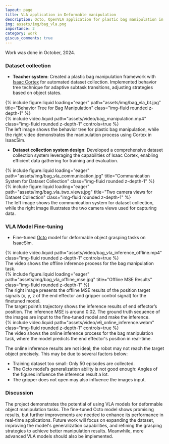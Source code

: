 ```yaml
---
layout: page
title: VLA application in Deformable manipulation
description: Octo, OpenVLA application for plastic bag manipulation in IsaacSim
img: assets/img/bag_vla.png
importance: 2
category: work
giscus_comments: true
---
```

Work was done in October, 2024.

### Dataset collection
- **Teacher system**: Created a plastic bag manipulation framework with <a href="https://docs.isaacsim.omniverse.nvidia.com/latest/cortex_tutorials/tutorial_cortex_1_overview.html">Isaac Cortex</a> for automated dataset collection. Implemented behavior tree technique for adaptive subtask transitions, adjusting strategies based on object states.

<div class="row">
    <div class="col-sm mt-3 mt-md-0">
        {% include figure.liquid loading="eager" path="assets/img/bag_vla_bt.jpg" title="Behavior Tree for Bag Manipulation" class="img-fluid rounded z-depth-1" %}
    </div>
    <div class="col-sm mt-3 mt-md-0">
        {% include video.liquid path="assets/video/bag_manipulation.mp4" class="img-fluid rounded z-depth-1" controls=true %}
    </div>
</div>
<div class="caption">
    The left image shows the behavior tree for plastic bag manipulation, while the right video demonstrates the manipulation process using Cortex in IsaacSim.
</div>

- **Dataset collection system design**: Developed a comprehensive dataset collection system leveraging the capabilities of Isaac Cortex, enabling efficient data gathering for training and evaluation.

<div class="row">
    <div class="col-sm mt-3 mt-md-0">
        {% include figure.liquid loading="eager" path="assets/img/bag_vla_communication.jpg" title="Communication System for Dataset Collection" class="img-fluid rounded z-depth-1" %}
    </div>
    <div class="col-sm mt-3 mt-md-0">
        {% include figure.liquid loading="eager" path="assets/img/bag_vla_two_views.jpg" title="Two camera views for Dataset Collection" class="img-fluid rounded z-depth-1" %}
    </div>
</div>
<div class="caption">
    The left image shows the communication system for dataset collection, while the right image illustrates the two camera views used for capturing data.
</div>

### VLA Model Fine-tuning

- Fine-tuned <a href="https://octo-models.github.io/">Octo</a> model for deformable object grasping tasks on IsaacSim.

<div class="row">
    <div class="col-sm mt-3 mt-md-0">
        {% include video.liquid path="assets/video/bag_vla_inference_offline.mp4" class="img-fluid rounded z-depth-1" controls=true %}
    </div>
</div>
<div class="caption">
    The video shows the offline inference process for the bag manipulation task.
</div>
<div class="row">
    <div class="col-sm mt-3 mt-md-0">
        {% include figure.liquid loading="eager" path="assets/img/bag_vla_offline_mse.jpg" title="Offline MSE Results" class="img-fluid rounded z-depth-1" %}
    </div>
</div>
<div class="caption">
    The right image presents the offline MSE results of the position target signals (x, y, z of the end effector and gripper control signal) for the finetuned model.
</div>
The target point’s trajectory shows the inference results of end effector’s position. The inference MSE is around 0.02.
The ground truth sequence of the images are input to the fine-tuned model and make the inference.

<div class="row">
    <div class="col-sm mt-3 mt-md-0">
        {% include video.liquid path="assets/video/v6_online_inference.webm" class="img-fluid rounded z-depth-1" controls=true %}
    </div>
</div>
<div class="caption">
    The video shows the online inference process for the bag manipulation task, where the model predicts the end effector's position in real-time.
</div>

The online inference results are not ideal; the robot may not reach the target object precisely. This may be due to several factors below:
- Training dataset too small: 
    Only 50 episodes are collected.
- The Octo model’s generalization ability is not good enough: 
    Angles of the figures influence the inference result a lot.
- The gripper does not open may also influence the images input.

### Discussion

The project demonstrates the potential of using VLA models for deformable object manipulation tasks. The fine-tuned Octo model shows promising results, but further improvements are needed to enhance its performance in real-time applications. Future work will focus on expanding the dataset, improving the model's generalization capabilities, and refining the grasping strategies to achieve better manipulation results. Meanwhile, more advanced VLA models should also be implemented.
